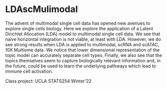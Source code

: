 # LDAscMulimodal

The advent of multimodal single cell data has opened new avenues to explore single cells biology. Here we explore the application of a Latent Dirichlet Allocation (LDA) model to multimodal single cell data. We see that naive horizontal integration is not viable, at least with LDA. However, we do see strong results when LDA is applied to multimodal, scRNA and scATAC, 10X Multiome data. We notice that lower dimensional representation of the topic model can accurately separate cell types. Finally, we also see that the topics themselves seem to capture biologically relevant information and, in the future, could be used to learn the underlying pathways which lead to immune cell activation.

Class project: UCLA STATS254 Winter'22
